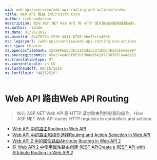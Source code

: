 ```yaml
---
uid: web-api/overview/web-api-routing-and-actions/index
title: Web API 路由 |Microsoft Docs
author: rick-anderson
description: 如何 ASP.NET Web API 将 HTTP 请求路由到控制器和操作。
ms.author: riande
ms.date: 01/26/2012
ms.assetid: 8447679a-2556-4411-b758-bbe55cfa4805
msc.legacyurl: /web-api/overview/web-api-routing-and-actions
msc.type: chapter
ms.openlocfilehash: cb38906e33d5c32dada35d72bb646aad1e5a0907
ms.sourcegitcommit: 45ac74e400f9f2b7dbded66297730f6f14a4eb25
ms.translationtype: MT
ms.contentlocale: zh-CN
ms.lasthandoff: 08/16/2018
ms.locfileid: "48252519"
---
```

<a name="web-api-routing"></a><span data-ttu-id="02439-103">Web API 路由</span><span class="sxs-lookup"><span data-stu-id="02439-103">Web API Routing</span></span>
====================
> <span data-ttu-id="02439-104">如何 ASP.NET Web API 将 HTTP 请求路由到控制器和操作。</span><span class="sxs-lookup"><span data-stu-id="02439-104">How ASP.NET Web API routes HTTP requests to controllers and actions.</span></span>


- [<span data-ttu-id="02439-105">Web API 中的路由</span><span class="sxs-lookup"><span data-stu-id="02439-105">Routing in Web API</span></span>](routing-in-aspnet-web-api.md)
- [<span data-ttu-id="02439-106">Web API 中的路由和操作选择</span><span class="sxs-lookup"><span data-stu-id="02439-106">Routing and Action Selection in Web API</span></span>](routing-and-action-selection.md)
- [<span data-ttu-id="02439-107">Web API 2 中的属性路由</span><span class="sxs-lookup"><span data-stu-id="02439-107">Attribute Routing in Web API 2</span></span>](attribute-routing-in-web-api-2.md)
- [<span data-ttu-id="02439-108">在 Web API 2 中使用属性路由创建 REST API</span><span class="sxs-lookup"><span data-stu-id="02439-108">Create a REST API with Attribute Routing in Web API 2</span></span>](create-a-rest-api-with-attribute-routing.md)
